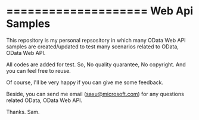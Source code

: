 ====================
Web Api Samples        
====================

This repository is my personal repsository in which many OData Web API samples are created/updated to test many scenarios related to OData, OData Web API. 

All codes are added for test. So, No quality quarantee, No copyright. And you can feel free to reuse. 

Of course, I'll be very happy if you can give me some feedback. 

Beside, you can send me email (saxu@microsoft.com) for any questions related OData, OData Web API. 

Thanks.
Sam. 

